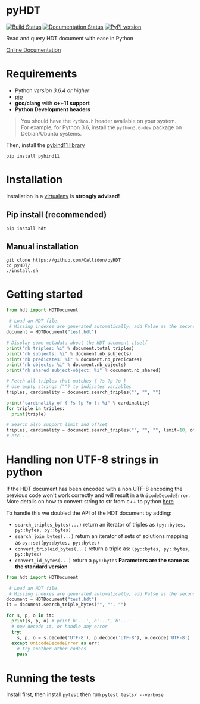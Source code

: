 # pyHDT

[![Build Status](https://travis-ci.org/Callidon/pyHDT.svg?branch=master)](https://travis-ci.org/Callidon/pyHDT) [![Documentation Status](https://readthedocs.org/projects/pyhdt/badge/?version=latest)](https://callidon.github.io/pyHDT) [![PyPI version](https://badge.fury.io/py/hdt.svg)](https://badge.fury.io/py/hdt)

Read and query HDT document with ease in Python

[Online Documentation](https://callidon.github.io/pyHDT)

# Requirements

* Python *version 3.6.4 or higher*
* [pip](https://pip.pypa.io/en/stable/)
* **gcc/clang** with **c++11 support**
* **Python Development headers**
> You should have the `Python.h` header available on your system.   
> For example, for Python 3.6, install the `python3.6-dev` package on Debian/Ubuntu systems.

Then, install the [pybind11 library](http://pybind11.readthedocs.io/en/stable/)
```
pip install pybind11
```

# Installation

Installation in a [virtualenv](https://virtualenv.pypa.io/en/stable/) is **strongly advised!**

## Pip install (recommended)

```
pip install hdt
```

## Manual installation

```
git clone https://github.com/Callidon/pyHDT
cd pyHDT/
./install.sh
```

# Getting started

```python
from hdt import HDTDocument

 # Load an HDT file.
 # Missing indexes are generated automatically, add False as the second argument to disable them
document = HDTDocument("test.hdt")

# Display some metadata about the HDT document itself
print("nb triples: %i" % document.total_triples)
print("nb subjects: %i" % document.nb_subjects)
print("nb predicates: %i" % document.nb_predicates)
print("nb objects: %i" % document.nb_objects)
print("nb shared subject-object: %i" % document.nb_shared)

# Fetch all triples that matches { ?s ?p ?o }
# Use empty strings ("") to indicates variables
triples, cardinality = document.search_triples("", "", "")

print("cardinality of { ?s ?p ?o }: %i" % cardinality)
for triple in triples:
  print(triple)

# Search also support limit and offset
triples, cardinality = document.search_triples("", "", "", limit=10, offset=100)
# etc ...
```

# Handling non UTF-8 strings in python

If the HDT document has been encoded with a non UTF-8 encoding the previous code won't work correctly and will result in a `UnicodeDecodeError`.
More details on how to convert string to str from c++ to python [here](https://pybind11.readthedocs.io/en/stable/advanced/cast/strings.html)

To handle this we doubled the API of the HDT document by adding:
- `search_triples_bytes(...)` return an iterator of triples as `(py::bytes, py::bytes, py::bytes)`
- `search_join_bytes(...)` return an iterator of sets of solutions mapping as `py::set(py::bytes, py::bytes)`
- `convert_tripleid_bytes(...)` return a triple as: `(py::bytes, py::bytes, py::bytes)`
- `convert_id_bytes(...)` return a `py::bytes`
**Parameters are the same as the standard version**

```python
from hdt import HDTDocument

 # Load an HDT file.
 # Missing indexes are generated automatically, add False as the second argument to disable them
document = HDTDocument("test.hdt")
it = document.search_triple_bytes("", "", "")

for s, p, o in it:
  print(s, p, o) # print b'...', b'...', b'...'
  # now decode it, or handle any error
  try:
    s, p, o = s.decode('UTF-8'), p.decode('UTF-8'), o.decode('UTF-8')
  except UnicodeDecodeError as err:
    # try another other codecs
    pass
```

# Running the tests

Install first, then install `pytest` then run `pytest tests/ --verbose`

